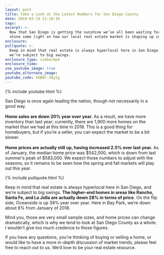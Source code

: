 ```yaml
---
layout: post
title: Take a Look at the Latest Numbers for San Diego County
date: 2019-03-19 21:10:16
tags:
excerpt: >-
  Now that San Diego is getting the sunshine we’ve all been waiting for, let me
  shine some light on how our local real estate market is shaping up in 2019.
enclosure:
pullquote: >-
  Keep in mind that real estate is always hyperlocal here in San Diego, and
  we’re subject to big swings.
enclosure_type: video/mp4
enclosure_time:
use_youtube_image: true
youtube_alternate_image:
youtube_code: XOB0l-38ytg
---
```


{% include youtube.html %}

San Diego is once again leading the nation, though not necessarily in a good way.<br><br>**Home sales are down 20% year over year.**&nbsp;As a result, we have more inventory than last year; currently, there are 1,900 more homes on the market than we had at this time in 2018. This is a good thing for homebuyers, but if you’re a seller, you can expect the market to be a bit slower.<br><br>**Home prices are actually still up, having increased 2.5% over last year.**&nbsp;As of January, the median home price was $542,000, which is down from last summer’s peak of $583,000. We expect those numbers to adjust with the seasons, so it remains to be seen how the spring and fall markets will play out this year.

{% include pullquote.html %}

Keep in mind that real estate is always hyperlocal here in San Diego, and we’re subject to big swings.&nbsp;**The higher-end homes in areas like Rancho, Santa Fe, and La Jolla are actually down 28% in terms of price.**&nbsp;On the flip side, Oceanside is up 39% year over year. Here in Bay Park, we’re down about 8% from January of 2018.

Mind you, those are very small sample sizes, and home prices can change dramatically, which is why we tend to look at San Diego County as a whole. I wouldn’t give too much credence to those figures.

If you have any questions, you’re thinking of buying or selling a home, or would like to have a more in-depth discussion of market trends, please feel free to reach out to us. We’d love to be your real estate resource.